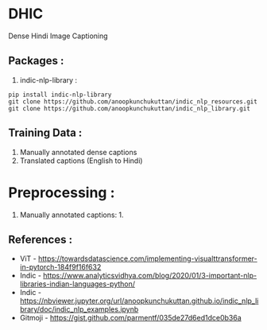 # DHIC
Dense Hindi Image Captioning

## Packages :
1. indic-nlp-library : 

```
pip install indic-nlp-library
git clone https://github.com/anoopkunchukuttan/indic_nlp_resources.git
git clone https://github.com/anoopkunchukuttan/indic_nlp_library.git
```

## Training Data :
1. Manually annotated dense captions
1. Translated captions (English to Hindi)

# Preprocessing :
1. Manually annotated captions:
	1. 

## References : 
* ViT - https://towardsdatascience.com/implementing-visualttransformer-in-pytorch-184f9f16f632
* Indic - https://www.analyticsvidhya.com/blog/2020/01/3-important-nlp-libraries-indian-languages-python/
* Indic - https://nbviewer.jupyter.org/url/anoopkunchukuttan.github.io/indic_nlp_library/doc/indic_nlp_examples.ipynb
* Gitmoji - https://gist.github.com/parmentf/035de27d6ed1dce0b36a
